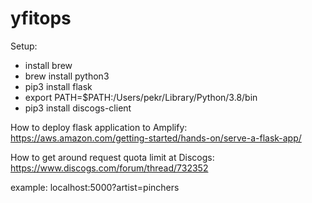# yfitops

Setup:
- install brew
- brew install python3
- pip3 install flask
- export PATH=$PATH:/Users/pekr/Library/Python/3.8/bin
- pip3 install discogs-client

How to deploy flask application to Amplify: https://aws.amazon.com/getting-started/hands-on/serve-a-flask-app/

How to get around request quota limit at Discogs: https://www.discogs.com/forum/thread/732352

example: localhost:5000?artist=pinchers
